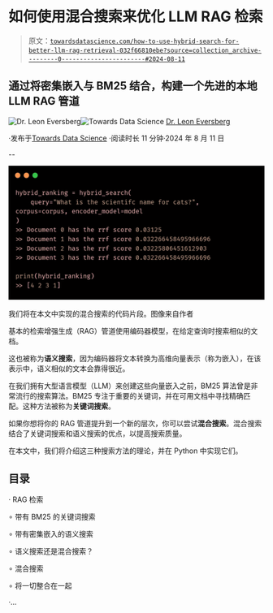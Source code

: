 # 如何使用混合搜索来优化 LLM RAG 检索

> 原文：[`towardsdatascience.com/how-to-use-hybrid-search-for-better-llm-rag-retrieval-032f66810ebe?source=collection_archive---------0-----------------------#2024-08-11`](https://towardsdatascience.com/how-to-use-hybrid-search-for-better-llm-rag-retrieval-032f66810ebe?source=collection_archive---------0-----------------------#2024-08-11)

## 通过将密集嵌入与 BM25 结合，构建一个先进的本地 LLM RAG 管道

[](https://medium.com/@leoneversberg?source=post_page---byline--032f66810ebe--------------------------------)![Dr. Leon Eversberg](https://medium.com/@leoneversberg?source=post_page---byline--032f66810ebe--------------------------------)[](https://towardsdatascience.com/?source=post_page---byline--032f66810ebe--------------------------------)![Towards Data Science](https://towardsdatascience.com/?source=post_page---byline--032f66810ebe--------------------------------) [Dr. Leon Eversberg](https://medium.com/@leoneversberg?source=post_page---byline--032f66810ebe--------------------------------)

·发布于[Towards Data Science](https://towardsdatascience.com/?source=post_page---byline--032f66810ebe--------------------------------) ·阅读时长 11 分钟·2024 年 8 月 11 日

--

![](img/b0e92b6cc8bed0f23c34ac183693d3f8.png)

我们将在本文中实现的混合搜索的代码片段。图像来自作者

基本的检索增强生成（RAG）管道使用编码器模型，在给定查询时搜索相似的文档。

这也被称为**语义搜索**，因为编码器将文本转换为高维向量表示（称为嵌入），在该表示中，语义相似的文本会靠得很近。

在我们拥有大型语言模型（LLM）来创建这些向量嵌入之前，BM25 算法曾是非常流行的搜索算法。BM25 专注于重要的关键词，并在可用文档中寻找精确匹配。这种方法被称为**关键词搜索**。

如果你想将你的 RAG 管道提升到一个新的层次，你可以尝试**混合搜索**。混合搜索结合了关键词搜索和语义搜索的优点，以提高搜索质量。

在本文中，我们将介绍这三种搜索方法的理论，并在 Python 中实现它们。

## 目录

· RAG 检索

∘ 带有 BM25 的关键词搜索

∘ 带有密集嵌入的语义搜索

∘ 语义搜索还是混合搜索？

∘ 混合搜索

∘ 将一切整合在一起

·…
